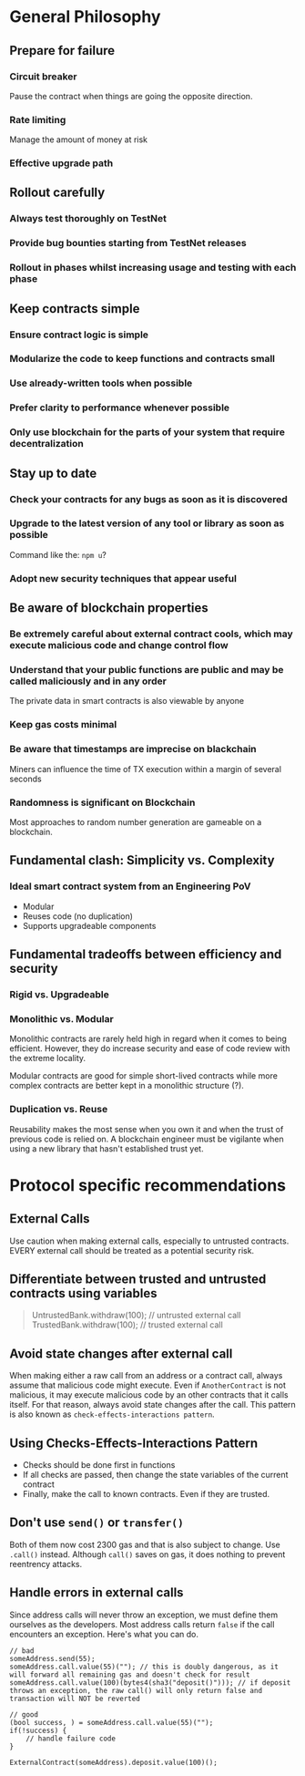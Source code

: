 # General Philosophy
## Prepare for failure
### Circuit breaker
Pause the contract when things are going the opposite direction.
### Rate limiting
Manage the amount of money at risk
### Effective upgrade path

## Rollout carefully
### Always test thoroughly on TestNet
### Provide bug bounties starting from TestNet releases
### Rollout in phases whilst increasing usage and testing with each phase

## Keep contracts simple
### Ensure contract logic is simple
### Modularize the code to keep functions and contracts small
### Use already-written tools when possible
### Prefer clarity to performance whenever possible
### Only use blockchain for the parts of your system that require decentralization

## Stay up to date
### Check your contracts for any bugs as soon as it is discovered
### Upgrade to the latest version of any tool or library as soon as possible
Command like the: `npm u`?
### Adopt new security techniques that appear useful

## Be aware of blockchain properties
### Be extremely careful about external contract cools, which may execute malicious code and change control flow
### Understand that your public functions are public and may be called maliciously and in any order
The private data in smart contracts is also viewable by anyone
### Keep gas costs minimal
### Be aware that timestamps are imprecise on blackchain
Miners can influence the time of TX execution within a margin of several seconds
### Randomness is significant on Blockchain
Most approaches to random number generation are gameable on a blockchain.

## Fundamental clash: Simplicity vs. Complexity
### Ideal smart contract system from an Engineering PoV
- Modular
- Reuses code (no duplication)
- Supports upgradeable components

## Fundamental tradeoffs between efficiency and security
### Rigid vs. Upgradeable
### Monolithic vs. Modular
Monolithic contracts are rarely held high in regard when it comes to being efficient. However, they do increase security and ease of code review with the extreme 
locality. 

Modular contracts are good for simple short-lived contracts while more complex contracts are better kept in a monolithic structure (?). 


### Duplication vs. Reuse
Reusability makes the most sense when you own it and when the trust of previous code is relied on. A blockchain engineer must be vigilante when using a new library that hasn't established trust yet. 


# Protocol specific recommendations
## External Calls
Use caution when making external calls, especially to untrusted contracts. EVERY external call should be treated as a potential security risk.

## Differentiate between trusted and untrusted contracts using variables
> UntrustedBank.withdraw(100); // untrusted external call
> TrustedBank.withdraw(100); // trusted external call

## Avoid state changes after external call
When making either a raw call from an address or a contract call, always assume that malicious code might execute. Even if `AnotherContract` is not malicious, it may execute malicious code by an other contracts that it 
calls itself. For that reason, always avoid state changes after the call. This pattern is also known as `check-effects-interactions pattern`.

## Using Checks-Effects-Interactions Pattern
- Checks should be done first in functions
- If all checks are passed, then change the state variables of the current contract
- Finally, make the call to known contracts. Even if they are trusted.  

## Don't use `send()` or `transfer()`
Both of them now cost 2300 gas and that is also subject to change. Use `.call()` instead. Although `call()` saves on gas, it does nothing to prevent reentrency attacks. 

## Handle errors in external calls
Since address calls will never throw an exception, we must define them ourselves as the developers. Most address calls return `false` if the call encounters an exception. Here's what you can do. 

```solidity
// bad
someAddress.send(55);
someAddress.call.value(55)(""); // this is doubly dangerous, as it will forward all remaining gas and doesn't check for result
someAddress.call.value(100)(bytes4(sha3("deposit()"))); // if deposit throws an exception, the raw call() will only return false and transaction will NOT be reverted

// good
(bool success, ) = someAddress.call.value(55)("");
if(!success) {
    // handle failure code
}

ExternalContract(someAddress).deposit.value(100)();
```